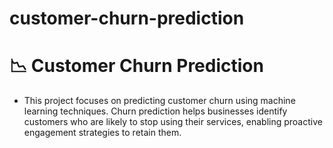 # customer-churn-prediction

# 📉 Customer Churn Prediction
- This project focuses on predicting customer churn using machine learning techniques. Churn prediction helps businesses identify customers who are likely to stop using their services, enabling proactive engagement strategies to retain them.

